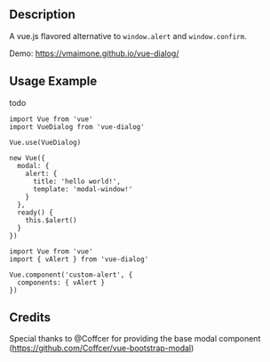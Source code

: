 ## Description
A vue.js flavored alternative to `window.alert` and `window.confirm`.

Demo: https://vmaimone.github.io/vue-dialog/

## Usage Example
todo
```
import Vue from 'vue'
import VueDialog from 'vue-dialog'

Vue.use(VueDialog)

new Vue({
  modal: {
    alert: {
      title: 'hello world!',
      template: 'modal-window!'
    }
  },
  ready() {
    this.$alert()
  }
})

```

```
import Vue from 'vue'
import { vAlert } from 'vue-dialog'

Vue.component('custom-alert', {
  components: { vAlert }
})

```

## Credits

Special thanks to @Coffcer for providing the base modal component (https://github.com/Coffcer/vue-bootstrap-modal)



